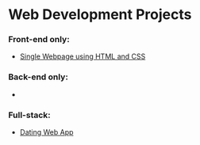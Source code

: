 # Web Development Projects

### Front-end only:
- [Single Webpage using HTML and CSS](https://github.com/m3mentomor1/Single_Webpage_using_HTML-and-CSS)

### Back-end only:
- 

### Full-stack:
- [Dating Web App](https://github.com/m3mentomor1/Dating_Web-App)
